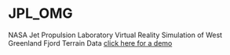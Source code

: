 # JPL_OMG
NASA Jet Propulsion Laboratory Virtual Reality Simulation of West Greenland Fjord Terrain Data
[click here for a demo](https://htmlpreview.github.io/?https://github.com/dragland/JPL_OMG/blob/master/index.html)
